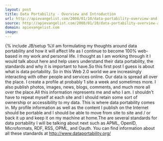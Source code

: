 ```yaml
---
layout: post
title: Data Portability - Overview and Introduction
url: http://apievangelist.com/2008/01/10/data-portability-overview-and-introduction/
source: http://apievangelist.com/2008/01/10/data-portability-overview-and-introduction/
domain: apievangelist.com
image: 
---
```

{% include JB/setup %}I am formulating my thoughts around data portability and how it will affect life as I continue to become 100% web-based in my work and personal life.  I thought as I am working through it I would talk about here and help users understand their data portability, the standards and why it is important to have.So this first post I guess is about what is data portability.  So in this Web 2.0 world we are increasingly interacting with other people and services online.  Our data is spread all over the place.  I create a profile at probably 1 site a week and sometimes more.  I also publish photos, images, news, blogs, comments, and much more all over the place.All this information represents me and who I am.  I shouldn't have to repeat myself at each site and I should retain some sort of ownership or accessibility to my data. This is where data portability comes in.  My profile information as well as the content I publish on the Internet should be portable and I should be able to move from site to site and / or back it up and keep it on my machine at home.The are several standards for data portability I will be talking about next such as APML, OpenID, Microformats, RDF, RSS, OPML, and Oauth.  You can find information about all these standards at http://www.dataportability.org/
